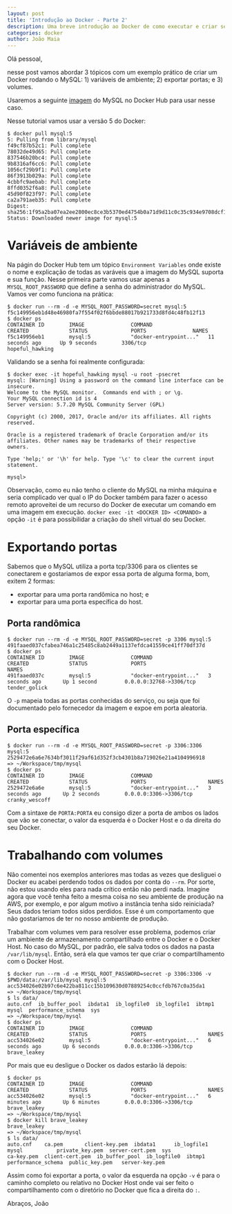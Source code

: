 ```yaml
---
layout: post
title: 'Introdução ao Docker - Parte 2'
description: Uma breve introdução ao Docker de como executar e criar seu primeiro container.
categories: docker
author: João Maia
---
```


Olá pessoal,

nesse post vamos abordar 3 tópicos com um exemplo prático de criar um Docker rodando o MySQL: 1) variáveis de ambiente; 2) exportar portas; e 3) volumes.

Usaremos a seguinte [imagem](https://hub.docker.com/_/mysql/) do MySQL no Docker Hub para usar nesse caso.  

Nesse tutorial vamos usar a versão 5 do Docker:

```
$ docker pull mysql:5
5: Pulling from library/mysql
f49cf87b52c1: Pull complete 
78032de49d65: Pull complete 
837546b20bc4: Pull complete 
9b8316af6cc6: Pull complete 
1056cf29b9f1: Pull complete 
86f3913b029a: Pull complete 
4cbbfc9aebab: Pull complete 
8ffd0352f6a8: Pull complete 
45d90f823f97: Pull complete 
ca2a791aeb35: Pull complete 
Digest: sha256:1f95a2ba07ea2ee2800ec8ce3b5370ed4754b0a71d9d11c0c35c934e9708dcf1
Status: Downloaded newer image for mysql:5
```

# Variáveis de ambiente

Na págin do Docker Hub tem um tópico `Environment Variables` onde existe o nome e explicação de todas as varáveis que a imagem do MySQL suporta e sua função. Nesse primeira parte vamos usar apenas a `MYSQL_ROOT_PASSWORD` que define a senha do administrador do MySQL. Vamos ver como funciona na prática:

```
$ docker run --rm -d -e MYSQL_ROOT_PASSWORD=secret mysql:5
f5c149956eb1d48e46980fa7f554f02f6bbde88017b921733d8fd4c48fb12f13
$ docker ps 
CONTAINER ID        IMAGE               COMMAND                  CREATED             STATUS              PORTS               NAMES
f5c149956eb1        mysql:5             "docker-entrypoint..."   11 seconds ago      Up 9 seconds        3306/tcp            hopeful_hawking
```

Validando se a senha foi realmente configurada:

```
$ docker exec -it hopeful_hawking mysql -u root -psecret
mysql: [Warning] Using a password on the command line interface can be insecure.
Welcome to the MySQL monitor.  Commands end with ; or \g.
Your MySQL connection id is 4
Server version: 5.7.20 MySQL Community Server (GPL)

Copyright (c) 2000, 2017, Oracle and/or its affiliates. All rights reserved.

Oracle is a registered trademark of Oracle Corporation and/or its
affiliates. Other names may be trademarks of their respective
owners.

Type 'help;' or '\h' for help. Type '\c' to clear the current input statement.

mysql> 
```

Observação, como eu não tenho o cliente do MySQL na minha máquina e seria complicado ver qual o IP do Docker também para fazer o acesso remoto aproveitei de um recurso do Docker de executar um comando em uma imagem em execução. `docker exec -it <DOCKER ID> <COMANDO>` a opção `-it` é para possibilidar a criação do shell virtual do seu Docker.

# Exportando portas

Sabemos que o MySQL utiliza a porta tcp/3306 para os clientes se conectarem e gostariamos de expor essa porta de alguma forma, bom, exitem 2 formas:

* exportar para uma porta randômica no host; e
* exportar para uma porta específica do host.

## Porta randômica

```
$ docker run --rm -d -e MYSQL_ROOT_PASSWORD=secret -p 3306 mysql:5
491faaed037cfabea746a1c25485c8ab2449a1137efdca41559ce41ff70df37d
$ docker ps 
CONTAINER ID        IMAGE               COMMAND                  CREATED             STATUS              PORTS                     NAMES
491faaed037c        mysql:5             "docker-entrypoint..."   3 seconds ago       Up 1 second         0.0.0.0:32768->3306/tcp   tender_golick
```

O `-p` mapeia todas as portas conhecidas do serviço, ou seja que foi documentado pelo fornecedor da imagem e expoe em porta aleatoria.

## Porta específica

```
$ docker run --rm -d -e MYSQL_ROOT_PASSWORD=secret -p 3306:3306 mysql:5
2529472e6a6e7634bf3011f29af61d352f3cb4301b8a719026e21a4104996918
=> ~/Workspace/tmp/mysql
$ docker ps 
CONTAINER ID        IMAGE               COMMAND                  CREATED             STATUS              PORTS                    NAMES
2529472e6a6e        mysql:5             "docker-entrypoint..."   3 seconds ago       Up 2 seconds        0.0.0.0:3306->3306/tcp   cranky_wescoff
```

Com a sintaxe de `PORTA:PORTA` eu consigo dizer a porta de ambos os lados que vão se conectar, o valor da esquerda é o Docker Host e o da direita do seu Docker.

# Trabalhando com volumes

Não comentei nos exemplos anteriores mas todas as vezes que desliguei o Docker eu acabei perdendo todos os dados por conta do `--rm`. Por sorte, não estou usando eles para nada crítico então não perdi nada. Imagine agora que você tenha feito a mesma coisa no seu ambiente de produção na AWS, por exemplo, e por algum motivo a instância tenha sido reiniciada? Seus dados teriam todos sidos perdidos. Esse é um comportamento que não gostariamos de ter no nosso ambiente de produção.

Trabalhar com volumes vem para resolver esse problema, podemos criar um ambiente de armazenamento compartilhado entre o Docker e o Docker Host. No caso do MySQL, por padrão, ele salva todos os dados na pasta `/var/lib/mysql`. Então, será ela que vamos ter que criar o compartilhamento com o Docker Host.

```
$ docker run --rm -d -e MYSQL_ROOT_PASSWORD=secret -p 3306:3306 -v $PWD/data:/var/lib/mysql mysql:5
acc534026e02b97c6e422ba811cc15b109630d07889254c0ccfdb767c0a35da1
=> ~/Workspace/tmp/mysql
$ ls data/
auto.cnf  ib_buffer_pool  ibdata1  ib_logfile0	ib_logfile1  ibtmp1  mysql  performance_schema	sys
=> ~/Workspace/tmp/mysql
$ docker ps
CONTAINER ID        IMAGE               COMMAND                  CREATED             STATUS              PORTS                    NAMES
acc534026e02        mysql:5             "docker-entrypoint..."   6 seconds ago       Up 6 seconds        0.0.0.0:3306->3306/tcp   brave_leakey
```

Por mais que eu desligue o Docker os dados estarão lá depois:

```
$ docker ps
CONTAINER ID        IMAGE               COMMAND                  CREATED             STATUS              PORTS                    NAMES
acc534026e02        mysql:5             "docker-entrypoint..."   6 minutes ago       Up 6 minutes        0.0.0.0:3306->3306/tcp   brave_leakey
=> ~/Workspace/tmp/mysql
$ docker kill brave_leakey 
brave_leakey
=> ~/Workspace/tmp/mysql
$ ls data/
auto.cnf    ca.pem	     client-key.pem  ibdata1	  ib_logfile1  mysql		   private_key.pem  server-cert.pem  sys
ca-key.pem  client-cert.pem  ib_buffer_pool  ib_logfile0  ibtmp1       performance_schema  public_key.pem   server-key.pem
```

Assim como foi exportar a porta, o valor da esquerda na opção `-v` é para o caminho completo ou relativo no Docker Host onde vai ser feito o compartilhamento com o diretório no Docker que fica a direita do `:`.

Abraços, João
